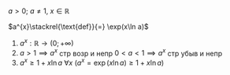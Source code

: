 $a>0;\ a\ne 1,\ x \in \mathbb{R}$

$a^{x}\stackrel{\text{def}}{=} \exp(x\ln a)$

1. $a^{x}:\mathbb{R}\to(0;+\infty)$
2. $a>1\implies a^{x}$ стр возр и непр
   $0<a<1\implies a^{x}$ стр убыв и непр
3. $a^{x}\geq 1+x\ln a\ \forall x$
   ($a^{x}=\exp(x\ln a)\geq 1+x\ln a$)
